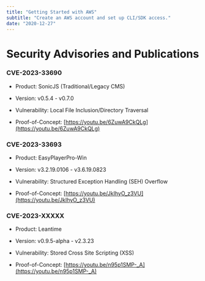 ```yaml
---
title: "Getting Started with AWS"
subtitle: "Create an AWS account and set up CLI/SDK access."
date: "2020-12-27"
---
```


# Security Advisories and Publications

### CVE-2023-33690

- Product: SonicJS (Traditional/Legacy CMS)

- Version: v0.5.4 - v0.7.0

- Vulnerability: Local File Inclusion/Directory Traversal

- Proof-of-Concept: [https://youtu.be/6ZuwA9CkQLg](https://youtu.be/6ZuwA9CkQLg)

### CVE-2023-33693

- Product: EasyPlayerPro-Win

- Version: v3.2.19.0106 - v3.6.19.0823

- Vulnerability: Structured Exception Handling (SEH) Overflow

- Proof-of-Concept: [https://youtu.be/JkIhyO_z3VU](https://youtu.be/JkIhyO_z3VU)

### CVE-2023-XXXXX

- Product: Leantime

- Version: v0.9.5-alpha - v2.3.23

- Vulnerability: Stored Cross Site Scripting (XSS)

- Proof-of-Concept: [https://youtu.be/n95p1SMP-_A](https://youtu.be/n95p1SMP-_A)
